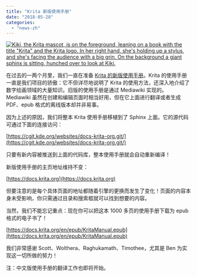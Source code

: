 ```yaml
---
title: "Krita 新版使用手册"
date: "2018-05-28"
categories: 
  - "news-zh"
---
```


[![Kiki, the Krita mascot, is on the foreground, leaning on a book with the title "Krita" and the Krita logo. In her right hand, she's holding up a stylus, and she's facing the audience with a big grin. On the background a giant sphinx is sitting, hunched over to look at Kiki.](/images/posts/2018/krita_sphinx_conversion.png)](https://krita.org/wp-content/uploads/2018/05/krita_sphinx_conversion.png)

在过去的一两个月里，我们一直在准备 [Krita 的新版使用手册](https://docs.krita.org)。Krita 的使用手册一直是我们项目的骄傲：它不但详尽地说明了 Krita 的使用方法，还深入地介绍了数字绘画领域的大量知识。旧版的使用手册是通过 Mediawiki 实现的。Mediawiki 虽然在创建和编辑页面时相当好用，但在它上面进行翻译或者生成 PDF、epub 格式的离线版本却并非易事。

因为上述的原因，我们将整本 Krita 使用手册移植到了 Sphinx 上面。它的源代码可通过下面的连接访问：

[https://cgit.kde.org/websites/docs-krita-org.git/](https://cgit.kde.org/websites/docs-krita-org.git/)

只要有新内容被推送到上面的代码库，整本使用手册就会自动重新编译！

新版使用手册的主页地址维持不变：

[https://docs.krita.org](https://docs.krita.org)

但要注意的是每个具体页面的地址都随着引擎的更换而发生了变化！页面的内容本身未受影响，你只需通过目录和搜索框就可以找到想要的内容。

当然，我们不能忘记重点：现在你可以把这本 1000 多页的使用手册下载为 epub 格式的电子书了！

[https://docs.krita.org/en/epub/KritaManual.epub](https://docs.krita.org/en/epub/KritaManual.epub)

我们非常感谢 Scott、Wolthera、Raghukamath、Timothee，尤其是 Ben 为实现这一切所做的努力！

注：中文版使用手册的翻译工作也即将开始。
